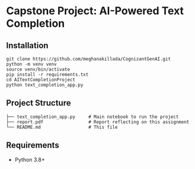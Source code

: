 # Capstone Project: AI-Powered Text Completion

## Installation
```
git clone https://github.com/meghanakillada/CognizantGenAI.git
python -m venv venv
source venv/bin/activate
pip install -r requirements.txt
cd AITextCompletionProject
python text_completion_app.py
```

## Project Structure
```
├── text_completion_app.py     # Main notebook to run the project
├── report.pdf                 # Report reflecting on this assignment
└── README.md                  # This file
```

## Requirements
- Python 3.8+